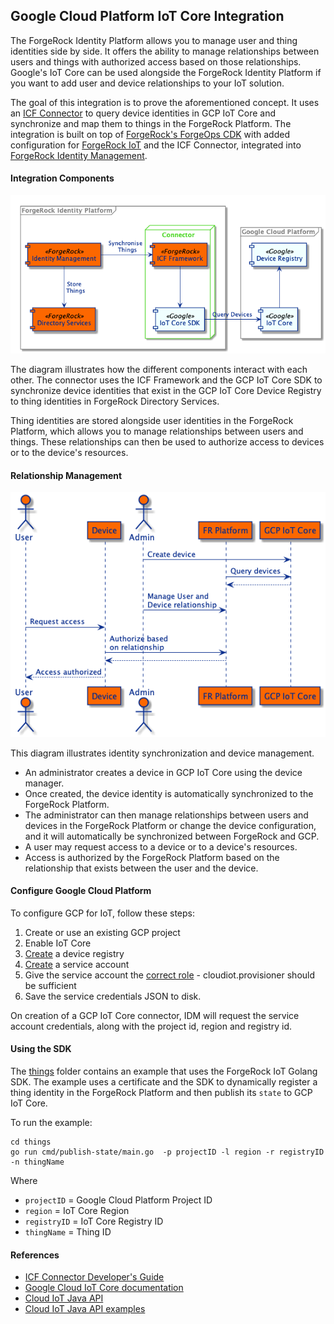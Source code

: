 ## Google Cloud Platform IoT Core Integration

The ForgeRock Identity Platform allows you to manage user and thing identities side by side. It offers the ability
to manage relationships between users and things with authorized access based on those relationships. Google's
IoT Core can be used alongside the ForgeRock Identity Platform if you want to add user and device relationships
to your IoT solution.

The goal of this integration is to prove the aforementioned concept. It uses an
[ICF Connector](https://backstage.forgerock.com/docs/idm/7.1/connector-reference/) to query device identities in
GCP IoT Core and synchronize and map them to things in the ForgeRock Platform. The integration is built on top of
[ForgeRock's ForgeOps CDK](https://backstage.forgerock.com/docs/forgeops/7/index-forgeops.html) with added
configuration for [ForgeRock IoT](https://backstage.forgerock.com/docs/iot/7.1) and the ICF Connector, integrated
into [ForgeRock Identity Management](https://backstage.forgerock.com/docs/idm/7.1).

#### Integration Components
![Components](docs/forgerock-gcp-integration.png)

The diagram illustrates how the different components interact with each other. The connector uses the ICF Framework
and the GCP IoT Core SDK to synchronize device identities that exist in the GCP IoT Core Device Registry to thing
identities in ForgeRock Directory Services.

Thing identities are stored alongside user identities in the ForgeRock Platform, which allows you to manage
relationships between users and things. These relationships can then be used to authorize access to devices or to the
device's resources.

#### Relationship Management
![](docs/device-management.png)

This diagram illustrates identity synchronization and device management.
 - An administrator creates a device in GCP IoT Core using the device manager.
 - Once created, the device identity is automatically synchronized to the ForgeRock Platform.
 - The administrator can then manage relationships between users and devices in the ForgeRock Platform or change the
  device configuration, and it will automatically be synchronized between ForgeRock and GCP.
 - A user may request access to a device or to a device's resources.
 - Access is authorized by the ForgeRock Platform based on the relationship that exists between the user and the device.
 
#### Configure Google Cloud Platform

To configure GCP for IoT, follow these steps:

1. Create or use an existing GCP project
1. Enable IoT Core
1. [Create](https://cloud.google.com/iot/docs/how-tos/devices#iot-core-create-registry) a device registry 
1. [Create](https://cloud.google.com/docs/authentication/production) a service account
1. Give the service account the [correct role](https://cloud.google.com/iam/docs/understanding-roles) - 
cloudiot.provisioner should be sufficient
1. Save the service credentials JSON to disk.

On creation of a GCP IoT Core connector, IDM will request the service account credentials,
along with the project id, region and registry id.

#### Using the SDK

The [things](./things) folder contains an example that uses the ForgeRock IoT Golang SDK.
The example uses a certificate and the SDK to dynamically register a thing identity in the ForgeRock Platform and
then publish its `state` to GCP IoT Core.

To run the example:
```
cd things
go run cmd/publish-state/main.go  -p projectID -l region -r registryID -n thingName
```
Where

* `projectID` = Google Cloud Platform Project ID
* `region` = IoT Core Region
* `registryID` = IoT Core Registry ID
* `thingName` = Thing ID
 
#### References
- [ICF Connector Developer's Guide](https://backstage.forgerock.com/docs/idm/7.1/connector-dev-guide/)
- [Google Cloud IoT Core documentation](https://cloud.google.com/iot/docs)
- [Cloud IoT Java API](https://developers.google.com/resources/api-libraries/documentation/cloudiot/v1/java/latest/com/google/api/services/cloudiot/v1/CloudIot.html)
- [Cloud IoT Java API examples](https://github.com/GoogleCloudPlatform/java-docs-samples/tree/master/iot/api-client/manager/src/main/java/com/example/cloud/iot/examples)